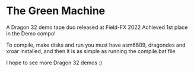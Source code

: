 # The Green Machine
A Dragon 32 demo tape duo released at Field-FX 2022
Achieved 1st place in the Demo compo!

To compile, make disks and run you must have asm6809, dragondos and xroar installed, and then it is as simple as running the compile.bat file

I hope to see more Dragon 32 demos :)
